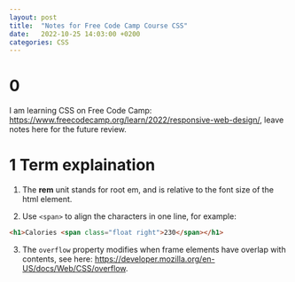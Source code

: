 ```yaml
---
layout: post
title:  "Notes for Free Code Camp Course CSS"
date:   2022-10-25 14:03:00 +0200
categories: CSS
---
```


# 0 
I am learning CSS on Free Code Camp: https://www.freecodecamp.org/learn/2022/responsive-web-design/, leave notes here for the future review.

# 1 Term explaination

1. The **rem** unit stands for root em, and is relative to the font size of the html element.

2. Use `<span>` to align the characters in one line, for example:
```html
<h1>Calories <span class="float right">230</span></h1>
```

3. The `overflow` property modifies when frame elements have overlap with contents, see here: https://developer.mozilla.org/en-US/docs/Web/CSS/overflow.




